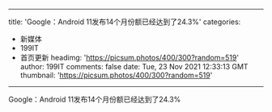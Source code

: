 
---
title: 'Google：Android 11发布14个月份额已经达到了24.3%'
categories: 
 - 新媒体
 - 199IT
 - 首页更新
headimg: 'https://picsum.photos/400/300?random=519'
author: 199IT
comments: false
date: Tue, 23 Nov 2021 12:33:13 GMT
thumbnail: 'https://picsum.photos/400/300?random=519'
---

<div>   
Google：Android 11发布14个月份额已经达到了24.3%  
</div>
            